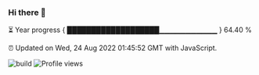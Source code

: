 ### Hi there 👋

⏳ Year progress { ███████████████████▁▁▁▁▁▁▁▁▁▁▁ } 64.40 %

⏰ Updated on Wed, 24 Aug 2022 01:45:52 GMT with JavaScript.

![build](https://github.com/shenxianpeng/year-progress/workflows/build/badge.svg) ![Profile views](https://gpvc.arturio.dev/shenxianpeng)
